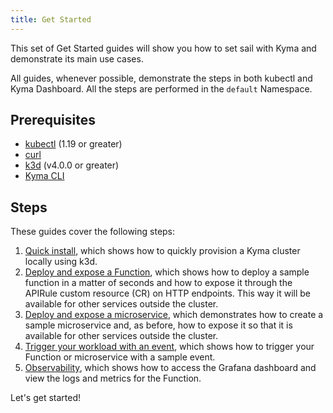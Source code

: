 ```yaml
---
title: Get Started
---
```


This set of Get Started guides will show you how to set sail with Kyma and demonstrate its main use cases.

All guides, whenever possible, demonstrate the steps in both kubectl and Kyma Dashboard.
All the steps are performed in the `default` Namespace.

## Prerequisites

- [kubectl](https://kubernetes.io/docs/tasks/tools/install-kubectl/) (1.19 or greater)
- [curl](https://github.com/curl/curl)
- [k3d](https://k3d.io) (v4.0.0 or greater)
- [Kyma CLI](../04-operation-guides/operations/01-install-kyma-CLI.md)

## Steps

These guides cover the following steps:

1. [Quick install](01-quick-install.md), which shows how to quickly provision a Kyma cluster locally using k3d.
2. [Deploy and expose a Function](02-deploy-expose-function.md), which shows how to deploy a sample function in a matter of seconds and how to expose it through the APIRule custom resource (CR) on HTTP endpoints. This way it will be available for other services outside the cluster.
3. [Deploy and expose a microservice](03-deploy-expose-microservice.md), which demonstrates how to create a sample microservice and, as before, how to expose it so that it is available for other services outside the cluster.
4. [Trigger your workload with an event](04-trigger-workload-with-event.md), which shows how to trigger your Function or microservice with a sample event.
5. [Observability](05-observability.md), which shows how to access the Grafana dashboard and view the logs and metrics for the Function.

Let's get started!
